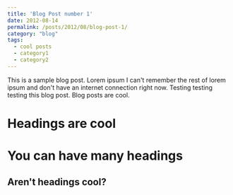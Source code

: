 ```yaml
---
title: 'Blog Post number 1'
date: 2012-08-14
permalink: /posts/2012/08/blog-post-1/
category: "blog"
tags:
  - cool posts
  - category1
  - category2
---
```


This is a sample blog post. Lorem ipsum I can't remember the rest of lorem ipsum and don't have an internet connection right now. Testing testing testing this blog post. Blog posts are cool.

Headings are cool
======

You can have many headings
======

Aren't headings cool?
------
